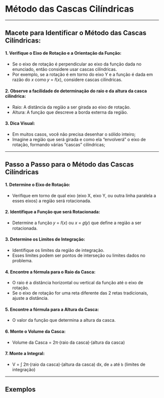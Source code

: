 # Método das Cascas Cilíndricas

---
## Macete para Identificar o Método das Cascas Cilíndricas:

#### 1. Verifique o Eixo de Rotação e a Orientação da Função:<br>
  - Se o eixo de rotação é perpendicular ao eixo da função dada no enunciado, então considere usar cascas cilíndricas.<br>
  - Por exemplo, se a rotação é em torno do eixo Y e a função é dada em razão do 𝑥 como 𝑦 = 𝑓(𝑥),
 considere cascas cilíndricas.<br>

#### 2. Observe a facilidade de determinação do raio e da altura da casca cilíndrica:<br>
  - Raio: A distância da região a ser girada ao eixo de rotação.<br>
  - Altura: A função que descreve a borda externa da região.<br>

#### 3. Dica Visual:<br>
  - Em muitos casos, você não precisa desenhar o sólido inteiro;<br>
  - Imagine a região que será girada e como ela “envolverá” o eixo de rotação, formando várias “cascas” cilíndricas;<br>

---
## Passo a Passo para o Método das Cascas Cilíndricas

#### 1. Determine o Eixo de Rotação:<br>
  - Verifique em torno de qual eixo (eixo X, eixo Y, ou outra linha paralela a esses eixos) a região será rotacionada.<br>

#### 2. Identifique a Função que será Rotacionada:<br>
  - Determine a função 𝑦 = 𝑓(𝑥) ou 𝑥 = 𝑔(𝑦) que define a região a ser rotacionada.<br>

#### 3. Determine os Limites de Integração:<br>
  - Identifique os limites da região de integração.<br>
  - Esses limites podem ser pontos de interseção ou limites dados no problema.<br>

#### 4. Encontre a fórmula para o Raio da Casca:<br>
  - O raio é a distância horizontal ou vertical da função até o eixo de rotação.<br>
  - Se o eixo de rotação for uma reta diferente das 2 retas tradicionais, ajuste a distância.<br>

#### 5. Encontre a fórmula para a Altura da Casca:<br>
  - O valor da função que determina a altura da casca.<br>

#### 6. Monte o Volume da Casca:<br>
  - Volume da Casca = 2π⋅(raio da casca)⋅(altura da casca)

#### 7. Monte a Integral:<br>
  - V = ∫​ 2π⋅(raio da casca)⋅(altura da casca) dx, de `a` até `b` (limites de integração)<br>

---
## Exemplos
